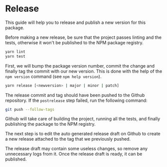 # Release

This guide will help you to release and publish a new version for this package.

Before making a new release, be sure that the project passes linting and the tests, otherwise it won't be published to the NPM package registry.

```sh
yarn lint
yarn test
```

First, we will bump the package version number, commit the change and finally tag the commit with our new version. This is done with the help of the `npm version` command (see `npm help version`).

```sh
yarn release [<newversion> | major | minor | patch]
```

The release commit and tag should have been pushed to the Github repository. If the `postrelease` step failed, run the following command:

```sh
git push --follow-tags
```

Github will take care of building the project, running all the tests, and finally publishing the package to the NPM registry.

The next step is to edit the auto generated release draft on Github to create a new release attached to the tag that we previously pushed.

The release draft may contain some useless changes, so remove any unnecessary logs from it. Once the release draft is ready, it can be published.
